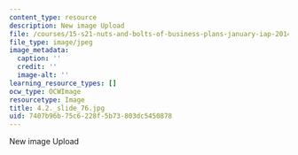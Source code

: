 ```yaml
---
content_type: resource
description: New image Upload
file: /courses/15-s21-nuts-and-bolts-of-business-plans-january-iap-2014/7407b96b75c6228f5b73803dc5450878_4.2._slide_76.jpg
file_type: image/jpeg
image_metadata:
  caption: ''
  credit: ''
  image-alt: ''
learning_resource_types: []
ocw_type: OCWImage
resourcetype: Image
title: 4.2._slide_76.jpg
uid: 7407b96b-75c6-228f-5b73-803dc5450878
---
```

New image Upload